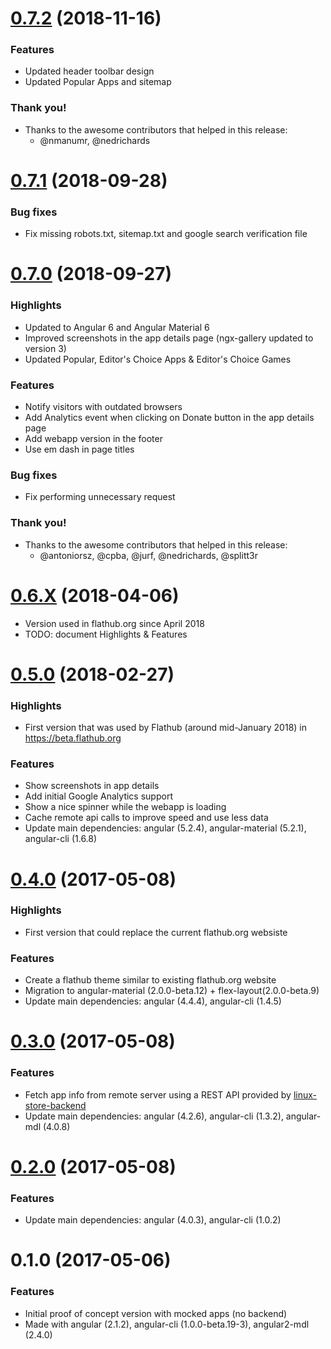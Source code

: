 <a name="0.7.2"></a>
# [0.7.2](https://github.com/jgarciao/linux-store-frontend/compare/0.7.1...0.7.2) (2018-11-16)

### Features

* Updated header toolbar design
* Updated Popular Apps and sitemap

### Thank you!

* Thanks to the awesome contributors that helped in this release:
    *   @nmanumr, @nedrichards


<a name="0.7.1"></a>
# [0.7.1](https://github.com/jgarciao/linux-store-frontend/compare/0.7.0...0.7.1) (2018-09-28)

### Bug fixes

* Fix missing robots.txt, sitemap.txt and google search verification file


<a name="0.7.0"></a>
# [0.7.0](https://github.com/jgarciao/linux-store-frontend/compare/0.6.9...0.7.0) (2018-09-27)

### Highlights

* Updated to Angular 6 and Angular Material 6
* Improved screenshots in the app details page (ngx-gallery updated to version 3)
* Updated Popular, Editor's Choice Apps & Editor's Choice Games

### Features

* Notify visitors with outdated browsers
* Add Analytics event when clicking on Donate button in the app details page
* Add webapp version in the footer
* Use em dash in page titles

### Bug fixes

* Fix performing unnecessary request 

### Thank you!

* Thanks to the awesome contributors that helped in this release:
    *  @antoniorsz, @cpba, @jurf, @nedrichards, @splitt3r  


<a name="0.6.0"></a>
# [0.6.X](https://github.com/jgarciao/linux-store-frontend/compare/0.5.0...0.6.9) (2018-04-06)

* Version used in flathub.org since April 2018
* TODO: document Highlights & Features


<a name="0.5.0"></a>
# [0.5.0](https://github.com/jgarciao/linux-store-frontend/compare/0.4.0...0.5.0) (2018-02-27)

### Highlights

* First version that was used by Flathub (around mid-January 2018) in https://beta.flathub.org

### Features

* Show screenshots in app details
* Add initial Google Analytics support
* Show a nice spinner while the webapp is loading
* Cache remote api calls to improve speed and use less data 
* Update main dependencies: angular (5.2.4), angular-material (5.2.1), angular-cli (1.6.8)

<a name="0.4.0"></a>
# [0.4.0](https://github.com/jgarciao/linux-store-frontend/compare/0.3.0...0.4.0) (2017-05-08)

### Highlights

* First version that could replace the current flathub.org websiste 

### Features

* Create a flathub theme similar to existing flathub.org website
* Migration to angular-material (2.0.0-beta.12) + flex-layout(2.0.0-beta.9)
* Update main dependencies: angular (4.4.4), angular-cli (1.4.5)

<a name="0.3.0"></a>
# [0.3.0](https://github.com/jgarciao/linux-store-frontend/compare/0.2.0...0.3.0) (2017-05-08)

### Features

* Fetch app info from remote server using a REST API provided by [linux-store-backend](https://github.com/jgarciao/linux-store-backend)
* Update main dependencies: angular (4.2.6), angular-cli (1.3.2), angular-mdl (4.0.8)

<a name="0.2.0"></a>
# [0.2.0](https://github.com/jgarciao/linux-store-frontend/compare/0.1.0...0.2.0) (2017-05-08)

### Features

* Update main dependencies: angular (4.0.3), angular-cli (1.0.2)

<a name="0.1.0"></a>
# 0.1.0 (2017-05-06)

### Features
* Initial proof of concept version with mocked apps (no backend)
* Made with angular (2.1.2), angular-cli (1.0.0-beta.19-3), angular2-mdl (2.4.0)
